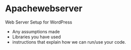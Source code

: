 # Apachewebserver
Web Server Setup for WordPress

- Any assumptions made
- Libraries you have used
- instructions that explain how we can run/use your code.
